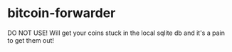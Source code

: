 # bitcoin-forwarder

DO NOT USE! Will get your coins stuck in the local sqlite db and it's a pain to get them out!

